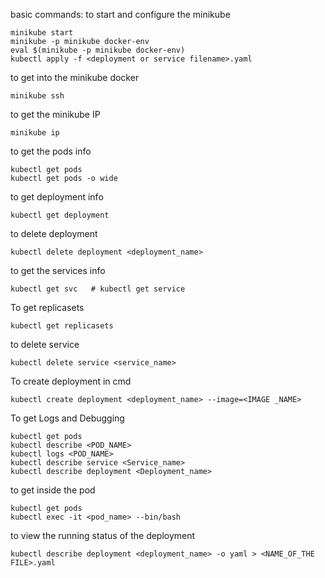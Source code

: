 
basic commands:
to start and configure the minikube
```
minikube start
minikube -p minikube docker-env
eval $(minikube -p minikube docker-env)
kubectl apply -f <deployment or service filename>.yaml
```
to get into the minikube docker
```
minikube ssh
```
to get the minikube IP
```
minikube ip
```
to get the pods info
```
kubectl get pods
kubectl get pods -o wide
```
to get deployment info
```
kubectl get deployment
```
to delete deployment
```
kubectl delete deployment <deployment_name>
```
to get the services info
```
kubectl get svc   # kubectl get service
```
To get replicasets
```
kubectl get replicasets
```
to delete service
```
kubectl delete service <service_name>
```
To create deployment in cmd
```
kubectl create deployment <deployment_name> --image=<IMAGE _NAME>

```
To get Logs and Debugging
```
kubectl get pods
kubectl describe <POD_NAME>
kubectl logs <POD_NAME>
kubectl describe service <Service_name>
kubectl describe deployment <Deployment_name>

```
to get inside the pod
```
kubectl get pods
kubectl exec -it <pod_name> --bin/bash
```
to view the running status of the deployment
```
kubectl describe deployment <deployment_name> -o yaml > <NAME_OF_THE FILE>.yaml
```
